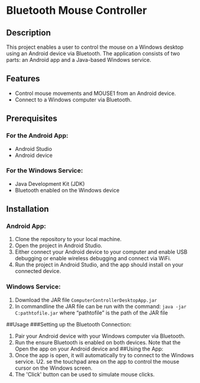# Bluetooth Mouse Controller

## Description
This project enables a user to control the mouse on a Windows desktop using an Android device via Bluetooth. The application consists of two parts: an Android app and a Java-based Windows service.

## Features
- Control mouse movements and MOUSE1 from an Android device.
- Connect to a Windows computer via Bluetooth.

## Prerequisites
### For the Android App:
- Android Studio
- Android device

### For the Windows Service:
- Java Development Kit (JDK)
- Bluetooth enabled on the Windows device

## Installation
### Android App:
1. Clone the repository to your local machine.
2. Open the project in Android Studio.
3. Either connect your Android device to your computer and enable USB debugging or enable wireless debugging and connect via WiFi.
4. Run the project in Android Studio, and the app should install on your connected device.

### Windows Service:
1. Download the JAR file  ```ComputerControllerDesktopApp.jar ```
2. In commandline the JAR file can be run with the command:
    ```java -jar C:pathtofile.jar```
   where “pathtofile” is the path of the JAR file

##Usage
###Setting up the Bluetooth Connection:
1. Pair your Android device with your Windows computer via Bluetooth.
2. Run the  ensure Bluetooth is enabled on both devices. Note that the          Open the app on your Android device and
##Using the App:
1. Once the app is open, it will automatically try to connect to the Windows service.
U2. se the touchpad area on the app to control the mouse cursor on the Windows screen.
3. The 'Click' button can be used to simulate mouse clicks.
